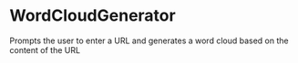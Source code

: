 # WordCloudGenerator
Prompts the user to enter a URL and generates a word cloud based on the content of the URL

